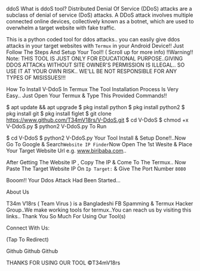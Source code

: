 ddoS
What is ddoS tool?
Distributed Denial Of Service (DDoS) attacks are a subclass of denial of service (DoS) attacks. A DDoS attack involves multiple connected online devices, collectively known as a botnet, which are used to overwhelm a target website with fake traffic.


This is a python coded tool for ddos attacks.. you can easily give ddos attacks in your target websites with `Termux` in your Android Device!! Just Follow The Steps And Setup Your Tool!! ( Scroll up for more info)
!!Warning!!
Note: THIS TOOL IS JUST ONLY FOR EDUCATIONAL PURPOSE..GIVING DDOS ATTACKs WITHOUT SITE OWNER'S PERMISSION IS ILLEGAL.. SO USE IT AT YOUR OWN RISK.. WE'LL BE NOT RESPONSIBLE FOR ANY TYPES OF MISISSUES!!!

How To Install V-DdoS In Termux
The Tool Installation Process Is Very Easy.. Just Open Your Termux & Type This Provided Commands!!

$ apt update && apt upgrade
$ pkg install python
$ pkg install python2
$ pkg install git
$ pkg install figlet
$ git clone https://www.github.com/T34mV18rs/V-DdoS.git
$ cd V-DdoS
$ chmod +x V-DdoS.py
$ python2 V-DdoS.py
To Run

$ cd V-DdoS
$ python2 V-DdoS.py
Your Tool Install & Setup Done!!..Now Go To Google & Search`Website IP Finder`Now Open The 1st Wesite & Place Your Target Website Url e.g. www.biribaba.com..

After Getting The Website IP , Copy The IP & Come To The Termux.. Now Paste The Target Website IP On `Ip Target:` & Give The Port Number `8080`

Booom!! Your Ddos Attack Had Been Started...

About Us

T34m V18rs ( Team Virus ) is a Bangladeshi FB Spamming & Termux Hacker Group..We make working tools for termux..You can reach us by visiting this links.. Thank You So Much For Using Our Tool(s)

Connect With Us:

(Tap To Redirect)

Github Github Github

THANKS FOR USING OUR TOOL
©T34mV18rs
